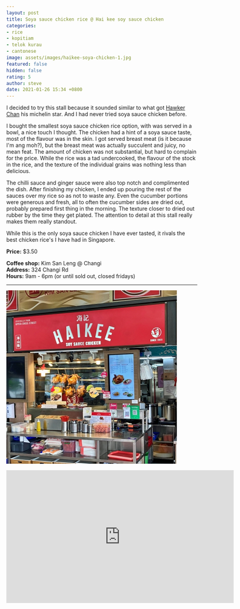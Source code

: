 ```yaml
---
layout: post
title: Soya sauce chicken rice @ Hai kee soy sauce chicken
categories:
- rice
- kopitiam
- telok kurau
- cantonese
image: assets/images/haikee-soya-chicken-1.jpg
featured: false
hidden: false
rating: 5
author: steve
date: 2021-01-26 15:34 +0800
---
```

I decided to try this stall because it sounded similar to what got [Hawker Chan](https://guide.michelin.com/sg/en/singapore-region/singapore/restaurant/liao-fan-hong-kong-soya-sauce-chicken-rice-noodle) his michelin star. And I had never tried soya sauce chicken before.

I bought the smallest soya sauce chicken rice option, with was served in a bowl, a nice touch I thought. The chicken had a hint of a soya sauce taste, most of the flavour was in the skin. I got served breast meat (is it because I'm ang moh?), but the breast meat was actually succulent and juicy, no mean feat. The amount of chicken was not substantial, but hard to complain for the price. While the rice was a tad undercooked, the flavour of the stock in the rice, and the texture of the individual grains was nothing less than delicious.

The chilli sauce and ginger sauce were also top notch and complimented the dish. After finishing my chicken, I ended up pouring the rest of the sauces over my rice so as not to waste any. Even the cucumber portions were generous and fresh, all to often the cucumber sides are dried out, probably prepared first thing in the morning. The texture closer to dried out rubber by the time they get plated. The attention to detail at this stall really makes them really standout.

While this is the only soya sauce chicken I have ever tasted, it rivals the best chicken rice's I have had in Singapore.

**Price:** $3.50  

**Coffee shop:** Kim San Leng @ Changi  
**Address:** 324 Changi Rd  
**Hours:** 9am - 6pm (or until sold out, closed fridays)  

***  

![Hai kee soy sauce chicken](/assets/images/haikee-soya-chicken-2.jpg "Hai kee soy sauce chicken")  

<iframe src="https://www.google.com/maps/embed?pb=!1m14!1m8!1m3!1d15955.050777263523!2d103.908271!3d1.3180312!3m2!1i1024!2i768!4f13.1!3m3!1m2!1s0x0%3A0x6f93bc5ad414257!2sHai%20Kee%20Soy%20Sauce%20Chicken%20Rice!5e0!3m2!1sen!2ssg!4v1609304424571!5m2!1sen!2ssg" width="600" height="350" frameborder="0" style="border:0;" allowfullscreen="" aria-hidden="false" tabindex="0"></iframe>

